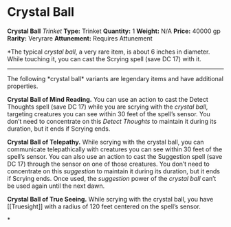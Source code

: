 # Crystal Ball

**Crystal Ball**
_Trinket_
**Type:** Trinket
**Quantity:** 1
**Weight:** N/A
**Price:** 40000 gp
**Rarity:** Veryrare
**Attunement:** Requires Attunement

*The typical *crystal ball*, a very rare item, is about 6 inches in diameter. While touching it, you can cast the Scrying spell (save DC 17) with it.
<hr />
<p>The following *crystal ball* variants are legendary items and have additional properties.

**Crystal Ball of Mind Reading.** You can use an action to cast the Detect Thoughts spell (save DC 17) while you are scrying with the *crystal ball*, targeting creatures you can see within 30 feet of the spell’s sensor. You don’t need to concentrate on this *Detect Thoughts* to maintain it during its duration, but it ends if Scrying ends.

**Crystal Ball of Telepathy.** While scrying with the crystal ball, you can communicate telepathically with creatures you can see within 30 feet of the spell’s sensor. You can also use an action to cast the Suggestion spell (save DC 17) through the sensor on one of those creatures. You don’t need to concentrate on this *suggestion* to maintain it during its duration, but it ends if Scrying ends. Once used, the *suggestion* power of the *crystal ball* can’t be used again until the next dawn.

**Crystal Ball of True Seeing.** While scrying with the crystal ball, you have [[Truesight]] with a radius of 120 feet centered on the spell’s sensor.</p>*